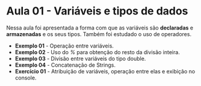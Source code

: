 # Aula 01 - **Variáveis e tipos de dados**

Nessa aula foi apresentada a forma com que as variáveis são **declaradas** e **armazenadas** e os seus tipos. Também foi estudado o  uso de operadores.

* **Exemplo 01** - Operação entre variáveis.
* **Exemplo 02** - Uso do *%* para obtenção do resto da divisão inteira.
* **Exemplo 03** - Divisão entre variáveis do tipo double.
* **Exemplo 04** - Concatenação de Strings.
* **Exercício 01** - Atribuição de variáveis, operação entre elas e exibição no console.